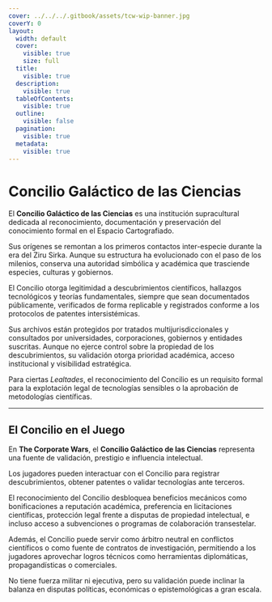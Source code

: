 ```yaml
---
cover: ../../../.gitbook/assets/tcw-wip-banner.jpg
coverY: 0
layout:
  width: default
  cover:
    visible: true
    size: full
  title:
    visible: true
  description:
    visible: true
  tableOfContents:
    visible: true
  outline:
    visible: false
  pagination:
    visible: true
  metadata:
    visible: true
---
```


# Concilio Galáctico de las Ciencias

El **Concilio Galáctico de las Ciencias** es una institución supracultural dedicada al reconocimiento, documentación y preservación del conocimiento formal en el Espacio Cartografiado.

Sus orígenes se remontan a los primeros contactos inter-especie durante la era del Ziru Sirka. Aunque su estructura ha evolucionado con el paso de los milenios, conserva una autoridad simbólica y académica que trasciende especies, culturas y gobiernos.

El Concilio otorga legitimidad a descubrimientos científicos, hallazgos tecnológicos y teorías fundamentales, siempre que sean documentados públicamente, verificados de forma replicable y registrados conforme a los protocolos de patentes intersistémicas.

Sus archivos están protegidos por tratados multijurisdiccionales y consultados por universidades, corporaciones, gobiernos y entidades suscritas. Aunque no ejerce control sobre la propiedad de los descubrimientos, su validación otorga prioridad académica, acceso institucional y visibilidad estratégica.

Para ciertas _Lealtades_, el reconocimiento del Concilio es un requisito formal para la explotación legal de tecnologías sensibles o la aprobación de metodologías científicas.

***

## El Concilio en el Juego

En **The Corporate Wars**, el **Concilio Galáctico de las Ciencias** representa una fuente de validación, prestigio e influencia intelectual.

Los jugadores pueden interactuar con el Concilio para registrar descubrimientos, obtener patentes o validar tecnologías ante terceros.

El reconocimiento del Concilio desbloquea beneficios mecánicos como bonificaciones a reputación académica, preferencia en licitaciones científicas, protección legal frente a disputas de propiedad intelectual, e incluso acceso a subvenciones o programas de colaboración transestelar.

Además, el Concilio puede servir como árbitro neutral en conflictos científicos o como fuente de contratos de investigación, permitiendo a los jugadores aprovechar logros técnicos como herramientas diplomáticas, propagandísticas o comerciales.

No tiene fuerza militar ni ejecutiva, pero su validación puede inclinar la balanza en disputas políticas, económicas o epistemológicas a gran escala.
